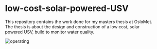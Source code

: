 # low-cost-solar-powered-USV
This repository contains the work done for my masters thesis at OsloMet. The thesis is about the design and construction of a low cost, solar powered USV, build to monitor water quality.


![operating](https://github.com/Jan-PhilipR/low-cost-solar-powered-USV/assets/101867352/b01219dd-cb72-4e50-8035-f69b5b11abc9)

